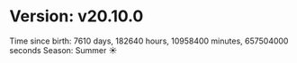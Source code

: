 # Version: v20.10.0
Time since birth: 7610 days, 182640 hours, 10958400 minutes, 657504000 seconds
Season: Summer ☀️
